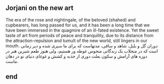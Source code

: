 ## Jorjani on the new art
The era of the rose and nightingale, of the beloved (shahed) and cupbearers, has long passed for us, and it has been a long time that we have been immersed in the quagmire of an ill-fated existence. Yet the sweet taste of art from periods of peace and tranquility, due to its distance from the attraction-repulsion and tumult of the new world, still lingers in our mouth. 
دوران گل و بلبل، شاهد و ساقی، مدتهاست که برای ما سپری شده و دیر زمانی است که در منجلاب یک زندگانی منحوس غوطه ور هستیم، ولی هنوز طعم شیرین هنر در دوره های آرامش و سکون بعلت دوری از جذبه و کشش و غوغای دنیای نو در دهان ماست.

## end